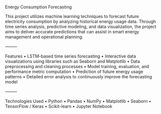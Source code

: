 Energy Consumption Forecasting

This project utilizes machine learning techniques to forecast future electricity consumption by analyzing historical energy usage data. Through time series analysis, predictive modeling, and data visualization, the project aims to deliver accurate predictions that can assist in smart energy management and operational planning.

⸻

Features
	•	LSTM-based time series forecasting
	•	Interactive data visualizations using libraries such as Seaborn and Matplotlib
	•	Data preprocessing and cleaning processes
	•	Model training, evaluation, and performance metric computation
	•	Prediction of future energy usage patterns
	•	Detailed error analysis to continuously improve the forecasting model

⸻

Technologies Used
	•	Python
	•	Pandas
	•	NumPy
	•	Matplotlib
	•	Seaborn
	•	TensorFlow / Keras
	•	Scikit-learn
	•	Jupyter Notebook

